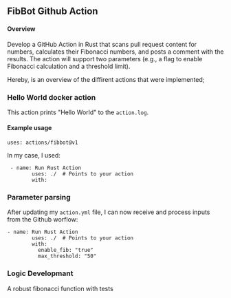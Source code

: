 ## FibBot Github Action
#### Overview

Develop a GitHub Action in Rust that scans pull request content for numbers, calculates their Fibonacci numbers, and posts a comment with the results. The action will support two parameters (e.g., a flag to enable Fibonacci calculation and a threshold limit).

Hereby, is an overview of the diffirent actions that were implemented;

### Hello World docker action 

This action prints "Hello World" to the `action.log`.

#### Example usage

```
uses: actions/fibbot@v1
```
In my case, I used:
```
 - name: Run Rust Action
        uses: ./  # Points to your action
        with:
```


### Parameter parsing
 After updating my `action.yml` file, I can now receive and process inputs from the Github worflow:
```
- name: Run Rust Action
        uses: ./  # Points to your action
        with:
          enable_fib: "true"
          max_threshold: "50"
```

### Logic  Developmant
A robust fibonacci function with tests


